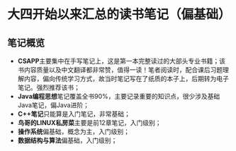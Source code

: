 # 大四开始以来汇总的读书笔记（偏基础）
## 笔记概览
- **CSAPP**主要集中在手写笔记上，这是第一本完整读过的大部头专业书籍；该书内容质量以及中文翻译都非常赞，值得一读！笔者阅读时，配合课后习题理解内容，偏向传统学习方式，故当时笔记写在了纸质的本子上，后期转为电子笔记。强烈推荐该书；
- **Java编程思想**笔记覆盖全书90%，主要记录重要的知识点，很少涉及基础Java笔记，偏Java进阶；
- **C++笔记**只能算是入门笔记，非常基础；
- **鸟哥的LINUX私房菜**主要是前12章笔记，入门级别；
- **操作系统**偏基础，概念为主，入门级别；
- **数据结构与算法**偏基础，入门级别；
